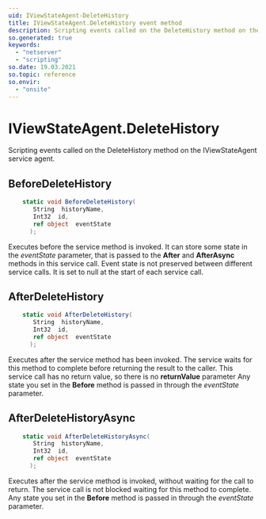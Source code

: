 ```yaml
---
uid: IViewStateAgent-DeleteHistory
title: IViewStateAgent.DeleteHistory event method
description: Scripting events called on the DeleteHistory method on the IViewStateAgent service agent.
so.generated: true
keywords:
  - "netserver"
  - "scripting"
so.date: 19.03.2021
so.topic: reference
so.envir:
  - "onsite"
---
```

# IViewStateAgent.DeleteHistory

Scripting events called on the <see cref='M:SuperOffice.CRM.Services.IViewStateAgent.DeleteHistory'>DeleteHistory</see> method on the <see cref='IViewStateAgent'>IViewStateAgent</see>  service agent.

## BeforeDeleteHistory
```cs
    static void BeforeDeleteHistory(
       String  historyName,
       Int32  id,
       ref object  eventState
      );
```
Executes before the service method is invoked.
It can store some state in the *eventState* parameter, that is passed to the **After** and **AfterAsync** methods in this service call.
Event state is not preserved between different service calls. It is set to null at the start of each service call.
## AfterDeleteHistory
```cs
    static void AfterDeleteHistory(
       String  historyName,
       Int32  id,
       ref object  eventState
      );
```
Executes after the service method has been invoked. The service waits for this method to complete before returning the result to the caller.
This service call has no return value, so there is no **returnValue** parameter
Any state you set in the **Before** method is passed in through the *eventState* parameter.
## AfterDeleteHistoryAsync
```cs
    static void AfterDeleteHistoryAsync(
       String  historyName,
       Int32  id,
       ref object  eventState
      );
```
Executes after the service method is invoked, without waiting for the call to return.
The service call is not blocked waiting for this method to complete.
Any state you set in the **Before** method is passed in through the *eventState* parameter.

